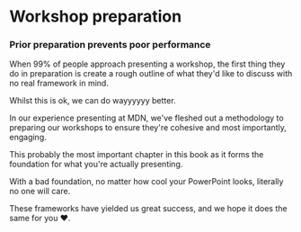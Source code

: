 # Workshop preparation

### Prior preparation prevents poor performance

When 99% of people approach presenting a workshop, the first thing they do in preparation is create a rough outline of what they'd like to discuss with no real framework in mind.

Whilst this is ok, we can do wayyyyyy better.

In our experience presenting at MDN, we've fleshed out a methodology to preparing our workshops to ensure they're cohesive and most importantly, engaging. 

This probably the most important chapter in this book as it forms the foundation for what you're actually presenting.

With a bad foundation, no matter how cool your PowerPoint looks, literally no one will care. 

These frameworks have yielded us great success, and we hope it does the same for you ❤️.
